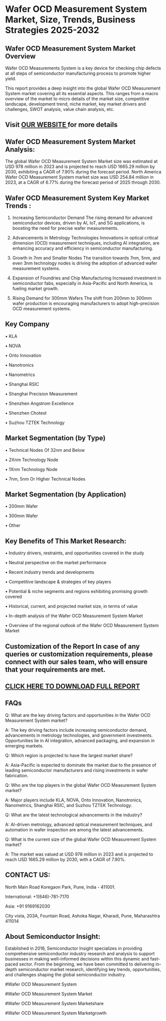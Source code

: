 Wafer OCD Measurement System Market, Size, Trends, Business Strategies 2025-2032
=
Wafer OCD Measurement System Market Overview
-
Wafer OCD Measurements System is a key device for checking chip defects at all steps of semiconductor manufacturing process to promote higher yield.

This report provides a deep insight into the global Wafer OCD Measurement System market covering all its essential aspects. This ranges from a macro overview of the market to micro details of the market size, competitive landscape, development trend, niche market, key market drivers and challenges, SWOT analysis, value chain analysis, etc.

Visit [OUR WEBSITE ](https://semiconductorinsight.com/report/wafer-ocd-measurement-system-market/)for more details
-
Wafer OCD Measurement System Market Analysis:
-
The global Wafer OCD Measurement System Market size was estimated at USD 978 million in 2023 and is projected to reach USD 1665.29 million by 2030, exhibiting a CAGR of 7.90% during the forecast period.
North America Wafer OCD Measurement System market size was USD 254.84 million in 2023, at a CAGR of 6.77% during the forecast period of 2025 through 2030.

Wafer OCD Measurement System Key Market Trends  :
-
1.	Increasing Semiconductor Demand The rising demand for advanced semiconductor devices, driven by AI, IoT, and 5G applications, is boosting the need for precise wafer measurements.

2.	Advancements in Metrology Technologies Innovations in optical critical dimension (OCD) measurement techniques, including AI integration, are enhancing accuracy and efficiency in semiconductor manufacturing.

3.	Growth in 7nm and Smaller Nodes The transition towards 7nm, 5nm, and even 3nm technology nodes is driving the adoption of advanced wafer measurement systems.

4.	Expansion of Foundries and Chip Manufacturing Increased investment in semiconductor fabs, especially in Asia-Pacific and North America, is fueling market growth.

5.	Rising Demand for 300mm Wafers The shift from 200mm to 300mm wafer production is encouraging manufacturers to adopt high-precision OCD measurement systems.

Key Company
-
•	KLA

•	NOVA

•	Onto Innovation

•	Nanotronics

•	Nanometrics

•	Shanghai RSIC

•	Shanghai Precision Measurement

•	Shenzhen Angstrom Excellence

•	Shenzhen Chotest

•	Suzhou TZTEK Technology

Market Segmentation (by Type)
-
•	Technical Nodes Of 32nm and Below

•	2Xnm Technology Node

•	1Xnm Technology Node

•	7nm, 5nm Or Higher Technical Nodes

Market Segmentation (by Application)
-
•	200mm Wafer

•	300mm Wafer

•	Other

Key Benefits of This Market Research:
-
•	Industry drivers, restraints, and opportunities covered in the study

•	Neutral perspective on the market performance

•	Recent industry trends and developments

•	Competitive landscape & strategies of key players

•	Potential & niche segments and regions exhibiting promising growth covered

•	Historical, current, and projected market size, in terms of value

•	In-depth analysis of the Wafer OCD Measurement System Market

•	Overview of the regional outlook of the Wafer OCD Measurement System Market

Customization of the Report In case of any queries or customization requirements, please connect with our sales team, who will ensure that your requirements are met.
-
[CLICK HERE TO DOWNLOAD FULL REPORT](https://semiconductorinsight.com/report/wafer-ocd-measurement-system-market/)
-
FAQs
-
Q: What are the key driving factors and opportunities in the Wafer OCD Measurement System market?

A: The key driving factors include increasing semiconductor demand, advancements in metrology technologies, and government investments. Opportunities lie in AI integration, advanced packaging, and expansion in emerging markets.

Q: Which region is projected to have the largest market share?

A: Asia-Pacific is expected to dominate the market due to the presence of leading semiconductor manufacturers and rising investments in wafer fabrication.

Q: Who are the top players in the global Wafer OCD Measurement System market? 

A: Major players include KLA, NOVA, Onto Innovation, Nanotronics, Nanometrics, Shanghai RSIC, and Suzhou TZTEK Technology.

Q: What are the latest technological advancements in the industry? 

A: AI-driven metrology, advanced optical measurement techniques, and automation in wafer inspection are among the latest advancements.

Q: What is the current size of the global Wafer OCD Measurement System market? 

A: The market was valued at USD 978 million in 2023 and is projected to reach USD 1665.29 million by 2030, with a CAGR of 7.90%.

CONTACT US:
-
North Main Road Koregaon Park, Pune, India - 411001.

International: +1(646)-781-7170

Asia: +91 9169162030

City vista, 203A, Fountain Road, Ashoka Nagar, Kharadi, Pune, Maharashtra 411014

About Semiconductor Insight:
-
Established in 2016, Semiconductor Insight specializes in providing comprehensive semiconductor industry research and analysis to support businesses in making well-informed decisions within this dynamic and fast-paced sector. From the beginning, we have been committed to delivering in-depth semiconductor market research, identifying key trends, opportunities, and challenges shaping the global semiconductor industry.

#Wafer OCD Measurement System

#Wafer OCD Measurement System Market

#Wafer OCD Measurement System Marketshare

#Wafer OCD Measurement System Marketgrowth


